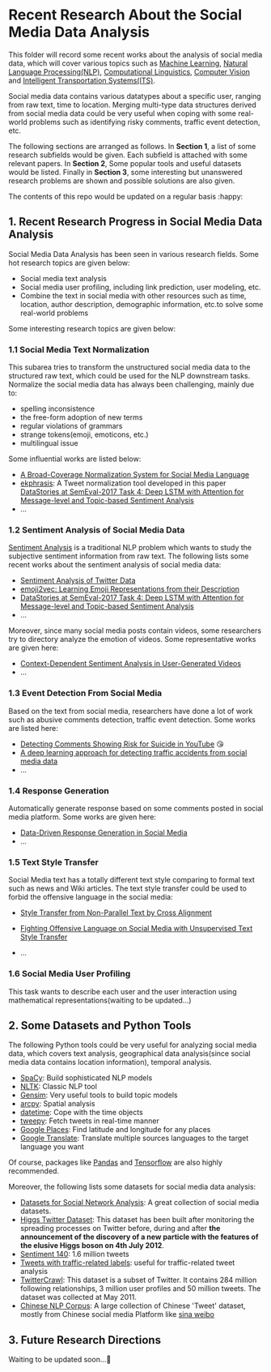 # Recent Research About the Social Media Data Analysis

This folder will record some recent works about the analysis of social media data, which will cover various topics such as [Machine Learning](<https://en.wikipedia.org/wiki/Machine_learning>), [Natural Language Processing(NLP)](<https://en.wikipedia.org/wiki/Natural_language_processing>), [Computational Linguistics](<https://en.wikipedia.org/wiki/Computational_linguistics>),  [Computer Vision](https://en.wikipedia.org/wiki/Computer_vision) and [Intelligent Transportation Systems(ITS)](<https://en.wikipedia.org/wiki/Intelligent_transportation_system>). 

Social media data contains various datatypes about a specific user, ranging from raw text, time to location. Merging multi-type data structures derived from social media data could be very useful when coping with some real-world problems such as identifying risky comments, traffic event detection, etc.

The following sections are arranged as follows. In **Section 1**, a list of some research subfields would be given. Each subfield is attached with some relevant  papers. In **Section 2**, Some popular tools and useful datasets would be listed. Finally in **Section 3**, some interesting but unanswered research problems are shown and possible solutions are also given.

The contents of this repo would be updated on a regular basis :happy:

## 1. Recent Research Progress in Social Media Data Analysis

Social Media Data Analysis has been seen in various research fields. Some hot research topics are given below:

- Social media text analysis
- Social media user profiling, including link prediction, user modeling, etc.
- Combine the text in social media with other resources such as time, location, author description, demographic information, etc.to solve some real-world problems

Some interesting research topics are given below:

### 1.1 Social Media Text Normalization

This subarea tries to transform the unstructured social media data to the structured raw text, which could be used for the NLP downstream tasks. Normalize the social media data has always been challenging, mainly due to:

- spelling inconsistence
- the free-form adoption of new terms
- regular violations of grammars
- strange tokens(emoji, emoticons, etc.)
- multilingual issue

Some influential works are listed below:

- [A Broad-Coverage Normalization System for Social Media Language](https://www.aclweb.org/anthology/P12-1109)
- [ekphrasis](https://github.com/cbaziotis/ekphrasis): A Tweet normalization tool developed in this paper [DataStories at SemEval-2017 Task 4: Deep LSTM with Attention for Message-level and Topic-based Sentiment Analysis](https://www.aclweb.org/anthology/S17-2126)
- ...

### 1.2 Sentiment Analysis of Social Media Data

[Sentiment Analysis](<https://en.wikipedia.org/wiki/Sentiment_analysis>) is a traditional NLP problem which wants to study the subjective sentiment information from raw text. The following lists some recent works about the sentiment analysis of social media data:

- [Sentiment Analysis of Twitter Data](https://www.aclweb.org/anthology/W11-0705)
- [emoji2vec: Learning Emoji Representations from their Description](https://arxiv.org/abs/1609.08359)
- [DataStories at SemEval-2017 Task 4: Deep LSTM with Attention for
  Message-level and Topic-based Sentiment Analysis](https://www.aclweb.org/anthology/S17-2126)
- ...

Moreover, since many social media posts contain videos, some researchers try to directory analyze the emotion of videos. Some representative works are given here:

- [Context-Dependent Sentiment Analysis in User-Generated Videos](https://github.com/SenticNet/contextual-utterance-level-multimodal-sentiment-analysis)
- ...

### 1.3 Event Detection From Social Media

Based on the text from social media, researchers have done a lot of work such as abusive comments detection, traffic event detection. Some works are listed here:

- [Detecting Comments Showing Risk for Suicide in YouTube](https://link.springer.com/chapter/10.1007/978-3-030-02686-8_30) :kissing_heart:
- [A deep learning approach for detecting traffic accidents from social media data](https://www.sciencedirect.com/science/article/pii/S0968090X1730356X)
- ...

### 1.4 Response Generation

Automatically generate response based on some comments posted in social media platform. Some works are given here:

- [Data-Driven Response Generation in Social Media](https://www.microsoft.com/en-us/research/wp-content/uploads/2016/02/mt_chat.pdf)
- ...

### 1.5 Text Style Transfer

Social Media text has a totally different text style comparing to formal text such as news and Wiki articles. The text style transfer could be used to forbid the offensive language in the social media:

- [Style Transfer from Non-Parallel Text by Cross Alignment](https://papers.nips.cc/paper/7259-style-transfer-from-non-parallel-text-by-cross-alignment.pdf)

- [Fighting Offensive Language on Social Media with Unsupervised Text Style Transfer](https://www.aclweb.org/anthology/P18-2031.pdf)
- ...

### 1.6 Social Media User Profiling

This task wants to describe each user and the user interaction using mathematical representations(waiting to be updated...)

## 2. Some Datasets and Python Tools

The following Python tools could be very useful for analyzing social media data, which covers text analysis, geographical data analysis(since social media data contains location information), temporal analysis. 

- [SpaCy](<https://spacy.io/>): Build sophisticated NLP models
- [NLTK](https://www.nltk.org/): Classic NLP tool
- [Gensim](https://radimrehurek.com/gensim/): Very useful tools to build topic models
- [arcpy](<http://desktop.arcgis.com/en/arcmap/10.3/analyze/arcpy/what-is-arcpy-.htm>): Spatial analysis
- [datetime](<https://docs.python.org/3/library/datetime.html>): Cope with the time objects
- [tweepy](<http://www.tweepy.org/>): Fetch tweets in real-time manner
- [Google Places](<https://developers.google.com/places/web-service/intro>): Find latitude and longitude for any places
- [Google Translate](https://cloud.google.com/translate/): Translate multiple sources languages to the target language you want

Of course, packages like [Pandas](<https://pandas.pydata.org/>) and [Tensorflow](<https://www.tensorflow.org/>) are also highly recommended.

Moreover, the following lists some datasets for social media data analysis:

- [Datasets for Social Network Analysis](https://aminer.org/data-sna): A great collection of social media datasets. 
- [Higgs Twitter Dataset](https://snap.stanford.edu/data/higgs-twitter.html): This dataset has been built after monitoring the spreading processes on Twitter before, during and after **the announcement of the discovery of a new particle with the features of the elusive Higgs boson on 4th July 2012**.
- [Sentiment 140](<http://help.sentiment140.com/for-students>): 1.6 million tweets
- [Tweets with traffic-related labels](<https://data.mendeley.com/datasets/c3xvj5snvv/1>): useful for traffic-related tweet analysis
- [TwitterCrawl](https://wiki.illinois.edu/wiki/display/forward/Dataset-UDI-TwitterCrawl-Aug2012): This dataset is a subset of Twitter. It contains 284 million following relationships, 3 million user profiles and 50 million tweets. The dataset was collected at May 2011.
- [Chinese NLP Corpus](https://github.com/SophonPlus/ChineseNlpCorpus): A large collection of Chinese 'Tweet' dataset, mostly from Chinese social media Platform like [sina weibo](https://www.weibo.com/login.php)

## 3. Future Research Directions

Waiting to be updated soon...:blue_heart:

